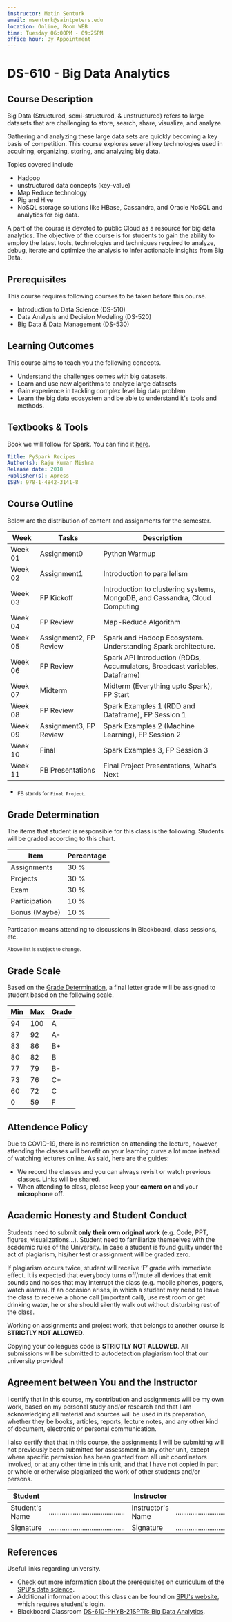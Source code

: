 ```yaml
---
instructor: Metin Senturk
email: msenturk@saintpeters.edu
location: Online, Room WEB
time: Tuesday 06:00PM - 09:25PM
office hour: By Appointment
---
```

# DS-610 - Big Data Analytics

## Course Description

Big Data (Structured, semi-structured, & unstructured) refers to large datasets that are challenging to store, search, share, visualize, and analyze. 

Gathering and analyzing these large data sets are quickly becoming a key basis of competition. This course explores several key technologies used in acquiring, organizing, storing, and analyzing big data. 

Topics covered include 

- Hadoop 
- unstructured data concepts (key-value)
- Map Reduce technology
- Pig and Hive
- NoSQL storage solutions like HBase, Cassandra, and Oracle NoSQL and analytics for big data. 

A part of the course is devoted to public Cloud as a resource for big data analytics. The objective of the course is for students to gain the ability to employ the latest tools, technologies and techniques required to analyze, debug, iterate and optimize the analysis to infer actionable insights from Big Data.

## Prerequisites

This course requires following courses to be taken before this course.

- Introduction to Data Science (DS-510)
- Data Analysis and Decision Modeling (DS-520) 
- Big Data & Data Management (DS-530) 

## Learning Outcomes

This course aims to teach you the following concepts.

- Understand the challenges comes with big datasets.
- Learn and use new algorithms to analyze large datasets
- Gain experience in tackling complex level big data problem
- Learn the big data ecosystem and be able to understand it's tools and methods.

## Textbooks & Tools

Book we will follow for Spark. You can find it [here](https://www.apress.com/gp/book/9781484231401).

``` yaml
Title: PySpark Recipes
Author(s): Raju Kumar Mishra
Release date: 2018
Publisher(s): Apress
ISBN: 978-1-4842-3141-8
```

## Course Outline

Below are the distribution of content and assignments for the semester.

| Week    | Tasks                  | Description                                                                 |
| ------- | ---------------------- | --------------------------------------------------------------------------- |
| Week 01 | Assignment0            | Python Warmup                                                               |
| Week 02 | Assignment1            | Introduction to parallelism                                                 |
| Week 03 | FP Kickoff             | Introduction to clustering systems, MongoDB, and Cassandra, Cloud Computing |
| Week 04 | FP Review              | Map-Reduce Algorithm                                                        |
| Week 05 | Assignment2, FP Review | Spark and Hadoop Ecosystem. Understanding Spark architecture.               |
| Week 06 | FP Review              | Spark API Introduction (RDDs, Accumulators, Broadcast variables, Dataframe) |
| Week 07 | Midterm                | Midterm (Everything upto Spark), FP Start                                   |
| Week 08 | FP Review              | Spark Examples 1 (RDD and Dataframe), FP Session 1                          |
| Week 09 | Assignment3, FP Review | Spark Examples 2 (Machine Learning), FP Session 2                           |
| Week 10 | Final                  | Spark Examples 3, FP Session 3                                              |
| Week 11 | FB Presentations       | Final Project Presentations, What's Next                                    |


- <sub>FB stands for `Final Project`.</sub>


## Grade Determination

The items that student is responsible for this class is the following. Students will be graded according to this chart.

| Item          | Percentage |
| ------------- | ---------- |
| Assignments   | 30 %       |
| Projects      | 30 %       |
| Exam          | 30 %       |
| Participation | 10 %       |
| Bonus (Maybe) | 10 %       |

Partication means attending to discussions in Blackboard, class sessions, etc.

<sub> Above list is subject to change. </sub>

## Grade Scale

Based on the [Grade Determination](#grade-determination), a final letter grade will be assigned to student based on the following scale.

| Min | Max | Grade |
| --- | --- | ----- |
| 94  | 100 | A     |
| 87  | 92  | A-    |
| 83  | 86  | B+    |
| 80  | 82  | B     |
| 77  | 79  | B-    |
| 73  | 76  | C+    |
| 60  | 72  | C     |
| 0   | 59  | F     |

## Attendence Policy

Due to COVID-19, there is no restriction on attending the lecture, however, attending the classes will benefit on your learning curve a lot more instead of watching lectures online. As said, here are the guides:

- We record the classes and you can always revisit or watch previous classes. Links will be shared.
- When attending to class, please keep your **camera on** and your **microphone off**.

## Academic Honesty and Student Conduct

Students need to submit **only their own original work** (e.g. Code, PPT, figures, visualizations…). Student need to familiarize themselves with the academic rules of the University. In case a student is found guilty under the act of plagiarism, his/her test or assignment will be graded zero. 

If plagiarism occurs twice, student will receive ‘F’ grade with immediate effect.  It is expected that everybody turns off/mute all devices that emit sounds and noises that may interrupt the class (e.g. mobile phones, pagers, watch alarms). If an occasion arises, in which a student may need to leave the class to receive a phone call (important call), use rest room or get drinking water, he or she should silently walk out without disturbing rest of the class. 

Working on assignments and project work, that belongs to another course is **STRICTLY NOT ALLOWED**.

Copying your colleagues code is **STRICTLY NOT ALLOWED**. All submissions will be submitted to autodetection plagiarism tool that our university provides!

## Agreement between You and the Instructor

I certify that in this course, my contribution and assignments will be my own work, based on my personal study and/or research and that I am acknowledging all material and sources will be used in its preparation, whether they be books, articles, reports, lecture notes, and any other kind of document, electronic or personal communication. 

I also certify that that in this course, the assignments I will be submitting will not previously been submitted for assessment in any other unit, except where specific permission has been granted from all unit coordinators involved, or at any other time in this unit, and that I have not copied in part or whole or otherwise plagiarized the work of other students and/or persons.


| Student        |                                           | Instructor        |                                           |
| -------------- | ----------------------------------------- | ----------------- | ----------------------------------------- |
| Student's Name | ......................................... | Instructor's Name | ......................................... |
| Signature      | ......................................... | Signature         | ......................................... |

## References

Useful links regarding university.

- Check out more information about the prerequisites on [curriculum of the SPU's data science](https://www.saintpeters.edu/academics/graduate-programs/master-of-science-in-data-science/curriculum/).
- Additional information about this class can be found on [SPU's website](https://spiritonline.saintpeters.edu/), which requires student's login. 
- Blackboard Classroom [DS-610-PHYB-21SPTR: Big Data Analytics](https://saintpeters.blackboard.com/).
